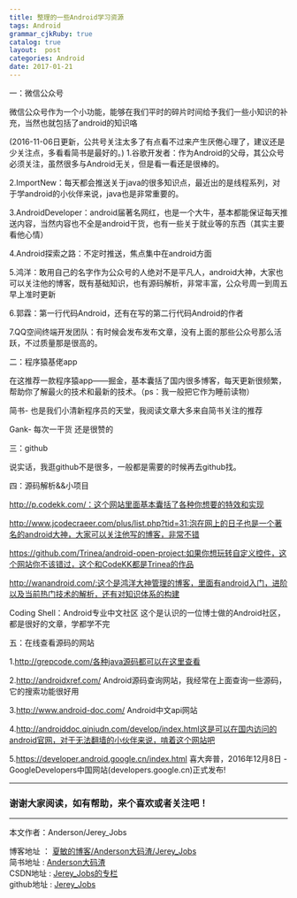 ```yaml
---
title: 整理的一些Android学习资源
tags: Android
grammar_cjkRuby: true
catalog: true
layout:  post
categories: Android
date: 2017-01-21
---
```


一：微信公众号

微信公众号作为一个小功能，能够在我们平时的碎片时间给予我们一些小知识的补充，当然也就包括了android的知识咯

(2016-11-06日更新，公共号关注太多了有点看不过来产生厌倦心理了，建议还是少关注点，多看看简书是最好的。)
1.谷歌开发者：作为Android的父母，其公众号必须关注，虽然很多与Android无关，但是看一看还是很棒的。

2.ImportNew：每天都会推送关于java的很多知识点，最近出的是线程系列，对于学android的小伙伴来说，java也是非常重要的。

3.AndroidDeveloper：android届著名网红，也是一个大牛，基本都能保证每天推送内容，当然内容也不全是android干货，也有一些关于就业等的东西（其实主要看他心情）

4.Android探索之路：不定时推送，焦点集中在android方面

5.鸿洋：敢用自己的名字作为公众号的人绝对不是平凡人，android大神，大家也可以关注他的博客，既有基础知识，也有源码解析，非常丰富，公众号周一到周五早上准时更新

6.郭霖：第一行代码Android，还有在写的第二行代码Android的作者

7.QQ空间终端开发团队：有时候会发布发布文章，没有上面的那些公众号那么活跃，不过质量那是很高的。

二：程序猿基佬app

在这推荐一款程序猿app——掘金，基本囊括了国内很多博客，每天更新很频繁，帮助你了解最火的技术和最新的技术。（ps：我一般把它作为睡前读物）

简书-  也是我们小清新程序员的天堂，我阅读文章大多来自简书关注的推荐

Gank- 每次一干货 还是很赞的

三：github

说实话，我逛github不是很多，一般都是需要的时候再去github找。


四：源码解析&&小项目

http://p.codekk.com/：这个网站里面基本囊括了各种你想要的特效和实现

http://www.jcodecraeer.com/plus/list.php?tid=31:泡在网上的日子也是一个著名的android大神，大家可以关注他写的博客，非常不错

https://github.com/Trinea/android-open-project:如果你想玩转自定义控件，这个网站你不该错过，这个和CodeKK都是Trinea的作品

http://wanandroid.com/:这个是鸿洋大神管理的博客，里面有android入门，进阶以及当前热门技术的解析，还有对知识体系的构建

Coding Shell：Android专业中文社区 这个是认识的一位博士做的Android社区，都是很好的文章，学都学不完

五：在线查看源码的网站

1.http://grepcode.com/各种java源码都可以在这里查看

2.http://androidxref.com/     Android源码查询网站，我经常在上面查询一些源码，它的搜索功能很好用

3.http://www.android-doc.com/   Android中文api网站

4.http://androiddoc.qiniudn.com/develop/index.html这是可以在国内访问的android官网，对于无法翻墙的小伙伴来说，啃着这个网站吧

5.https://developer.android.google.cn/index.html 喜大奔普，2016年12月8日 - GoogleDevelopers中国网站(developers.google.cn)正式发布!

 ----------
### 谢谢大家阅读，如有帮助，来个喜欢或者关注吧！

 ----------
 本文作者：Anderson/Jerey_Jobs 

 博客地址   ： [夏敏的博客/Anderson大码渣/Jerey_Jobs][1] <br>
 简书地址   :  [Anderson大码渣][2] <br>
 CSDN地址   :  [Jerey_Jobs的专栏][3] <br>
 github地址 :  [Jerey_Jobs][4]
 


  [1]: http://jerey.cn/
  [2]: http://www.jianshu.com/users/016a5ba708a0/latest_articles
  [3]: http://blog.csdn.net/jerey_jobs
  [4]: https://github.com/Jerey-Jobs
